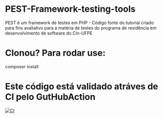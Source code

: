 # PEST-Framework-testing-tools
 PEST é um framework de testes em PHP - Código fonte do tutorial criado para fins avaliativo para a matéria de testes do programa de residência em desenvolvimento de software do Cin-UFPE


# Clonou? Para rodar use:
composer install

# Este código está validado atráves de CI pelo GutHubAction
[![CI](https://github.com/allissonaraujo/PEST-Framework-testing-tools/actions/workflows/php.yml/badge.svg)](https://github.com/allissonaraujo/PEST-Framework-testing-tools/actions/workflows/php.yml)
